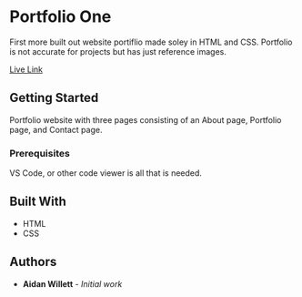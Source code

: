 # Portfolio One

First more built out website portiflio made soley in HTML and CSS. Portfolio is not accurate for projects but has just reference images.

[Live Link](https://zaphodbettlebrox.github.io/Portfolio-One/)

## Getting Started

Portfolio website with three pages consisting of an About page, Portfolio page, and Contact page. 

### Prerequisites

VS Code, or other code viewer is all that is needed.

## Built With

* HTML
* CSS

## Authors

* **Aidan Willett** - *Initial work*

